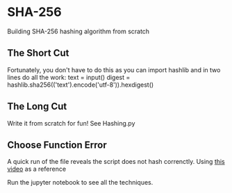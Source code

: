 # SHA-256
Building SHA-256 hashing algorithm from scratch

## The Short Cut
Fortunately, you don't have to do this as you can import hashlib and in two lines do all the work:
text = input()
digest = hashlib.sha256(('text').encode('utf-8')).hexdigest()

## The Long Cut
Write it from scratch for fun! See Hashing.py

## Choose Function Error
A quick run of the file reveals the script does not hash correnctly. Using [this video](https://www.youtube.com/watch?v=mbekM2ErHfM) as a reference 

Run the jupyter notebook to see all the techniques.
